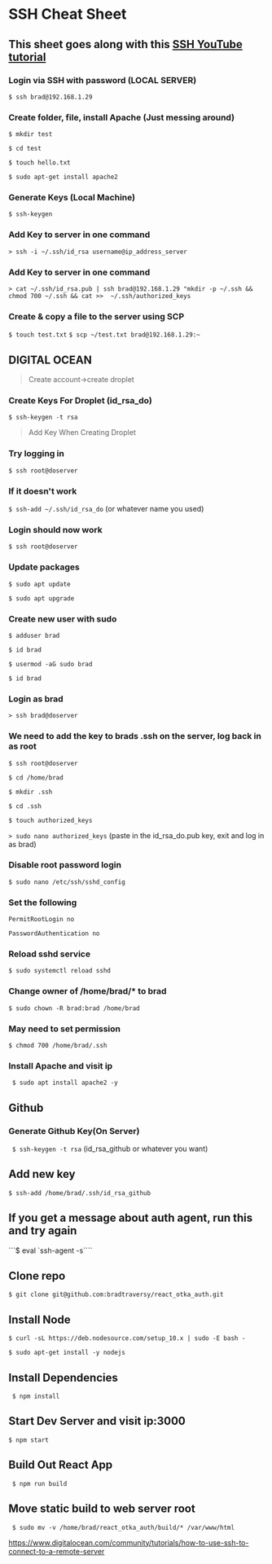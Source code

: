 # SSH Cheat Sheet
## This sheet goes along with this [SSH YouTube tutorial](https://www.youtube.com/watch?v=hQWRp-FdTpc&t=1270s)

### Login via SSH with password (LOCAL SERVER)
```$ ssh brad@192.168.1.29```

### Create folder, file, install Apache (Just messing around)
```$ mkdir test```

```$ cd test```

```$ touch hello.txt```

```$ sudo apt-get install apache2```


### Generate Keys (Local Machine)
```$ ssh-keygen```

### Add Key to server in one command
```> ssh -i ~/.ssh/id_rsa username@ip_address_server```


### Add Key to server in one command
```> cat ~/.ssh/id_rsa.pub | ssh brad@192.168.1.29 "mkdir -p ~/.ssh && chmod 700 ~/.ssh && cat >>  ~/.ssh/authorized_keys```

### Create & copy a file to the server using SCP
```$ touch test.txt```
```$ scp ~/test.txt brad@192.168.1.29:~```


## DIGITAL OCEAN

> Create account->create droplet

### Create Keys For Droplet (id_rsa_do)
```$ ssh-keygen -t rsa```

> Add Key When Creating Droplet

### Try logging in
```$ ssh root@doserver```

### If it doesn't work
```$ ssh-add ~/.ssh/id_rsa_do```
(or whatever name you used)

### Login should now work
```$ ssh root@doserver```

### Update packages
```$ sudo apt update```

```$ sudo apt upgrade```

### Create new user with sudo
```$ adduser brad```

```$ id brad```

```$ usermod -aG sudo brad```

```$ id brad```

### Login as brad
```> ssh brad@doserver```

### We need to add the key to brads .ssh on the server, log back in as root
```$ ssh root@doserver```

```$ cd /home/brad```

```$ mkdir .ssh```

```$ cd .ssh```

```$ touch authorized_keys```

```> sudo nano authorized_keys```
(paste in the id_rsa_do.pub key, exit and log in as brad)

### Disable root password login
```$ sudo nano /etc/ssh/sshd_config```

### Set the following
```PermitRootLogin no```

```PasswordAuthentication no```

### Reload sshd service
```$ sudo systemctl reload sshd```

### Change owner of /home/brad/* to brad
```$ sudo chown -R brad:brad /home/brad```

### May need to set permission
```$ chmod 700 /home/brad/.ssh```

### Install Apache and visit ip
``` $ sudo apt install apache2 -y```

## Github

### Generate Github Key(On Server)
``` $ ssh-keygen -t rsa```
(id_rsa_github or whatever you want)

## Add new key
```$ ssh-add /home/brad/.ssh/id_rsa_github```

## If you get a message about auth agent, run this and try again
```$ eval `ssh-agent -s````

## Clone repo
```$ git clone git@github.com:bradtraversy/react_otka_auth.git```

## Install Node
```$ curl -sL https://deb.nodesource.com/setup_10.x | sudo -E bash -```

```$ sudo apt-get install -y nodejs```

## Install Dependencies
```  $ npm install ```

## Start Dev Server and visit ip:3000
```$ npm start```

## Build Out React App
``` $ npm run build```

## Move static build to web server root
``` $ sudo mv -v /home/brad/react_otka_auth/build/* /var/www/html```

https://www.digitalocean.com/community/tutorials/how-to-use-ssh-to-connect-to-a-remote-server

